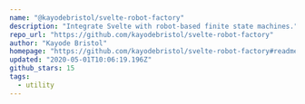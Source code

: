 ```yaml
---
name: "@kayodebristol/svelte-robot-factory"
description: "Integrate Svelte with robot-based finite state machines."
repo_url: "https://github.com/kayodebristol/svelte-robot-factory"
author: "Kayode Bristol"
homepage: "https://github.com/kayodebristol/svelte-robot-factory#readme"
updated: "2020-05-01T10:06:19.196Z"
github_stars: 15
tags: 
  - utility
---
```

